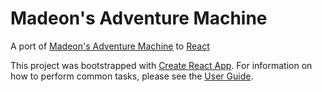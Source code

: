 # Madeon's Adventure Machine
A port of [Madeon's Adventure Machine](http://www.madeon.fr/adventuremachine/) to [React](https://facebook.github.io/react/)

This project was bootstrapped with [Create React App](https://github.com/facebookincubator/create-react-app). For information on how to perform common tasks, please see the [User Guide](https://github.com/facebookincubator/create-react-app/blob/master/packages/react-scripts/template/README.md).